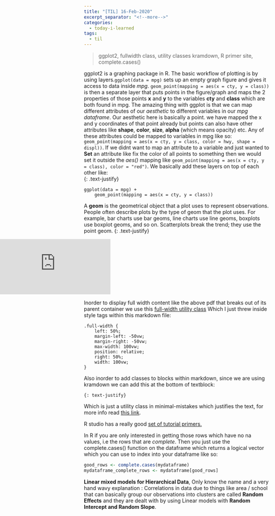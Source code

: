 ```yaml
---
title: "[TIL] 16-Feb-2020"
excerpt_separator: "<!--more-->"
categories:
  - today-i-learned
tags:
  - til 
---
```


>ggplot2, fullwidth class, utility classes kramdown, R primer site, complete.cases()

<!--more-->
ggplot2 is a graphing package in R. The basic workflow of plotting is by using layers.`ggplot(data = mpg)` sets up an empty graph figure and gives it access to data inside *mpg*. `geom_point(mapping = aes(x = cty, y = class))` is then a separate layer that puts points in the figure/graph and maps the 2 properties of those points **x** and **y** to the variables **cty** and **class** which are both found in mpg. The amazing thing with ggplot is that we can map different attributes of our *aesthetic* to different variables in our *mpg dataframe*. Our aesthetic here is basically a point. we have mapped the x and y coordinates of that point already but points can also have other attributes like **shape**, **color**, **size**, **alpha** (which means opacity) etc. Any of these attributes could be mapped to variables in mpg like so: `geom_point(mapping = aes(x = cty, y = class, color = hwy, shape = displ))`. If we didnt want to map an attribute to a variable and just wanted to **Set** an attribute like fix the color of all points to something then we would set it outside the *aes()* mapping like `geom_point(mapping = aes(x = cty, y = class), color = "red")`. We basically add these layers on top of each other like:  
{: .text-justify}

```
ggplot(data = mpg) +
    geom_point(mapping = aes(x = cty, y = class))
```

A **geom** is the geometrical object that a plot uses to represent observations. People often describe plots by the type of geom that the plot uses. For example, bar charts use bar geoms, line charts use line geoms, boxplots use boxplot geoms, and so on. Scatterplots break the trend; they use the point geom.
{: .text-justify}
<style>
.full-width {
	left: 50%;
	margin-left: -50vw;
	margin-right: -50vw;
	max-width: 99vw;
	position: relative;
	right: 50%;
	width: 99vw;
}
</style>
<div class="full-width">
<embed src="https://rstudio.com/wp-content/uploads/2016/11/ggplot2-cheatsheet-2.1.pdf"/>
</div>

Inorder to display full width content like the above pdf that breaks out of its parent container we use this [full-width utility class](https://twitter.com/una/status/951519740840873984) Which I just threw inside style tags within this markdown file:  

```
.full-width {
	left: 50%;
	margin-left: -50vw;
	margin-right: -50vw;
	max-width: 100vw;
	position: relative;
	right: 50%;
	width: 100vw;
}
```

Also inorder to add classes to blocks within markdown, since we are using kramdown we can add this at the bottom of textblock:  

```
{: text-justify}
```

Which is just a utility class in minimal-mistakes which justifies the text, for more info read [this link](https://kramdown.gettalong.org/quickref.html#block-attributes).

R studio has a really good [set of tutorial primers.](https://rstudio.cloud/learn/primers)

In R if you are only interested in getting those rows which have no na values, i.e the rows that are *complete*. Then you just use the complete.cases() function on the dataframe which returns a logical vector which you can use to index into your dataframe like so:  

~~~r
good_rows <- complete.cases(mydataframe)
mydataframe_complete_rows <- mydataframe[good_rows]
~~~

**Linear mixed models for Hierarchical Data**, Only know the name and a very hand wavy explanation : Correlations in data due to things like area / school that can basically group our observations into clusters are called **Random Effects** and they are dealt with by using Linear models with **Random Intercept and Random Slope**.
